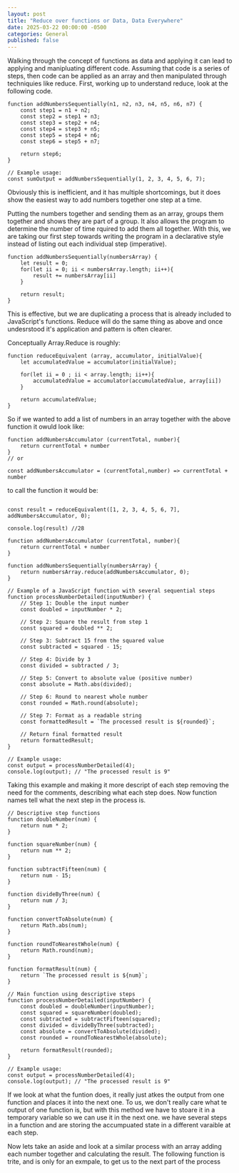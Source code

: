 ```yaml
---
layout: post
title: "Reduce over functions or Data, Data Everywhere"
date: 2025-03-22 00:00:00 -0500
categories: General
published: false
---
```


Walking through the concept of functions as data and applying it can lead to applying and manipluating different code. Assuming that code is a series of steps, then code can be applied as an array and then manipulated through techniquies like reduce. First, working up to understand reduce, look at the following code.

```
function addNumbersSequentially(n1, n2, n3, n4, n5, n6, n7) {
    const step1 = n1 + n2;
    const step2 = step1 + n3;
    const step3 = step2 + n4;
    const step4 = step3 + n5;
    const step5 = step4 + n6;
    const step6 = step5 + n7;

    return step6;
}

// Example usage:
const sumOutput = addNumbersSequentially(1, 2, 3, 4, 5, 6, 7);
```

Obviously this is inefficient, and it has multiple shortcomings, but it does show the easiest way to add numbers together one step at a time.

Putting the numbers together and sending them as an array, groups them together and shows they are part of a group. It also allows the program to determine the number of time rquired to add them all together. With this, we are taking our first step towards writing the program in a declarative style instead of listing out each individual step (imperative).

```
function addNumbersSequentially(numbersArray) {
    let result = 0;
    for(let ii = 0; ii < numbersArray.length; ii++){
        result += numbersArray[ii]
    }

    return result;
}

```

This is effective, but we are duplicating a process that is already included to JavaScript's functions. Reduce will do the same thing as above and once undesrstood it's application and pattern is often clearer.

Conceptually Array.Reduce is roughly:

```
function reduceEquivalent (array, accumulator, initialValue){
    let accumulatedValue = accumulator(initialValue);

    for(let ii = 0 ; ii < array.length; ii++){
        accumulatedValue = accumulator(accumulatedValue, array[ii])
    }

    return accumulatedValue;
}
```

So if we wanted to add a list of numbers in an array together with the above function it owuld look like:

```
function addNumbersAccumulator (currentTotal, number){
    return currentTotal + number
}
// or

const addNumbersAccumulator = (currentTotal,number) => currentTotal + number

```

to call the function it would be:

```

const result = reduceEquivalent([1, 2, 3, 4, 5, 6, 7], addNumbersAccumulator, 0);

console.log(result) //28

```

```
function addNumbersAccumulator (currentTotal, number){
    return currentTotal + number
}

function addNumbersSequentially(numbersArray) {
    return numbersArray.reduce(addNumbersAccumulator, 0);
}
```

```
// Example of a JavaScript function with several sequential steps
function processNumberDetailed(inputNumber) {
    // Step 1: Double the input number
    const doubled = inputNumber * 2;

    // Step 2: Square the result from step 1
    const squared = doubled ** 2;

    // Step 3: Subtract 15 from the squared value
    const subtracted = squared - 15;

    // Step 4: Divide by 3
    const divided = subtracted / 3;

    // Step 5: Convert to absolute value (positive number)
    const absolute = Math.abs(divided);

    // Step 6: Round to nearest whole number
    const rounded = Math.round(absolute);

    // Step 7: Format as a readable string
    const formattedResult = `The processed result is ${rounded}`;

    // Return final formatted result
    return formattedResult;
}

// Example usage:
const output = processNumberDetailed(4);
console.log(output); // "The processed result is 9"

```

Taking this example and making it more descript of each step removing the need for the comments, describing what each step does. Now function names tell what the next step in the process is.

```
// Descriptive step functions
function doubleNumber(num) {
    return num * 2;
}

function squareNumber(num) {
    return num ** 2;
}

function subtractFifteen(num) {
    return num - 15;
}

function divideByThree(num) {
    return num / 3;
}

function convertToAbsolute(num) {
    return Math.abs(num);
}

function roundToNearestWhole(num) {
    return Math.round(num);
}

function formatResult(num) {
    return `The processed result is ${num}`;
}

// Main function using descriptive steps
function processNumberDetailed(inputNumber) {
    const doubled = doubleNumber(inputNumber);
    const squared = squareNumber(doubled);
    const subtracted = subtractFifteen(squared);
    const divided = divideByThree(subtracted);
    const absolute = convertToAbsolute(divided);
    const rounded = roundToNearestWhole(absolute);

    return formatResult(rounded);
}

// Example usage:
const output = processNumberDetailed(4);
console.log(output); // "The processed result is 9"

```

If we look at what the funtion does, it really just atkes the output from one function and places it into the next one. To us, we don't really care what te output of one function is, but with this method we have to stoare it in a temporary variable so we can use it in the next one. we have several steps in a function and are storing the accumpuated state in a different varaible at each step.

Now lets take an aside and look at a similar process with an array adding each number together and calculating the result. The following function is trite, and is only for an exmpale, to get us to the next part of the process

```

```
